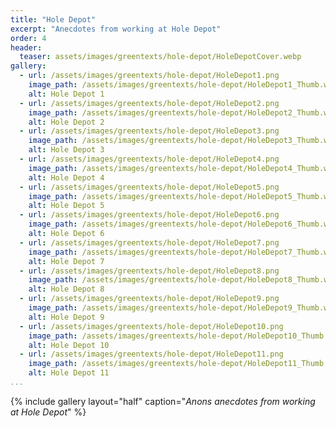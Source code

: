 ```yaml
---
title: "Hole Depot"
excerpt: "Anecdotes from working at Hole Depot"
order: 4
header:
  teaser: assets/images/greentexts/hole-depot/HoleDepotCover.webp
gallery:
  - url: /assets/images/greentexts/hole-depot/HoleDepot1.png
    image_path: /assets/images/greentexts/hole-depot/HoleDepot1_Thumb.webp
    alt: Hole Depot 1
  - url: /assets/images/greentexts/hole-depot/HoleDepot2.png
    image_path: /assets/images/greentexts/hole-depot/HoleDepot2_Thumb.webp
    alt: Hole Depot 2
  - url: /assets/images/greentexts/hole-depot/HoleDepot3.png
    image_path: /assets/images/greentexts/hole-depot/HoleDepot3_Thumb.webp
    alt: Hole Depot 3
  - url: /assets/images/greentexts/hole-depot/HoleDepot4.png
    image_path: /assets/images/greentexts/hole-depot/HoleDepot4_Thumb.webp
    alt: Hole Depot 4
  - url: /assets/images/greentexts/hole-depot/HoleDepot5.png
    image_path: /assets/images/greentexts/hole-depot/HoleDepot5_Thumb.webp
    alt: Hole Depot 5 
  - url: /assets/images/greentexts/hole-depot/HoleDepot6.png
    image_path: /assets/images/greentexts/hole-depot/HoleDepot6_Thumb.webp
    alt: Hole Depot 6
  - url: /assets/images/greentexts/hole-depot/HoleDepot7.png
    image_path: /assets/images/greentexts/hole-depot/HoleDepot7_Thumb.webp
    alt: Hole Depot 7
  - url: /assets/images/greentexts/hole-depot/HoleDepot8.png
    image_path: /assets/images/greentexts/hole-depot/HoleDepot8_Thumb.webp
    alt: Hole Depot 8
  - url: /assets/images/greentexts/hole-depot/HoleDepot9.png
    image_path: /assets/images/greentexts/hole-depot/HoleDepot9_Thumb.webp
    alt: Hole Depot 9 
  - url: /assets/images/greentexts/hole-depot/HoleDepot10.png
    image_path: /assets/images/greentexts/hole-depot/HoleDepot10_Thumb.webp
    alt: Hole Depot 10
  - url: /assets/images/greentexts/hole-depot/HoleDepot11.png
    image_path: /assets/images/greentexts/hole-depot/HoleDepot11_Thumb.webp
    alt: Hole Depot 11
...
```


{% include gallery layout="half" caption="*Anons anecdotes from working at Hole Depot*" %}